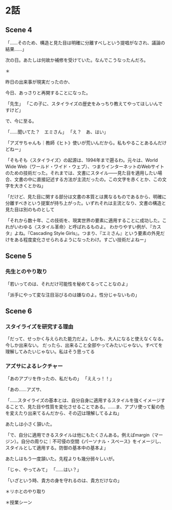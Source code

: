 # 2話 

## Scene 4
「……そのため、構造と見た目は明確に分離すべしという提唱がなされ、議論の結果……」

次の日。あたしは何故か補修を受けていた。なんでこうなったんだろ。

＊

昨日の出来事が現実だったのか、


今日、あっさりと再開することになった。

「先生」
「この子に、スタイライズの歴史をみっちり教えてやってほしいんですけど」

で、今に至る。

「……聞いてた？　エミさん」
「え？　あ、はい」

「アズサちゃんも｜教師《ヒト》使いが荒いんだから。私もやることあるんだけどねー」



「そもそも〈スタイライズ〉の起源は、1994年まで遡るわ。元々は、World Wide Web（ワールド・ワイド・ウェブ）、つまりインターネットのWebサイトのための技術だった。それまでは、文書にスタイル――見た目を適用したい場合、文書の中に直接記述する方法が主流だったの。この文字を赤くとか、この文字を大きくとかね」

「だけど、見た目に関する部分は文書の本質とは異なるものであるから、明確に分離すべきという提案が持ち上がった。いずれそれは主流となり、文書の構造と見た目は別のものとして

「それから数十年、この技術を、現実世界の要素に適用することに成功した。これがいわゆる〈スタイル革命〉と呼ばれるものよ。
わかりやすい例が、『カスタ』よね。『Cascading Style Girls』。つまり、『エミさん』という要素の外見だけをある程度変化させられるようになったわけ。すごい技術だよねー」


## Scene 5

### 先生とのやり取り

「若いってのは、それだけ可能性を秘めてるってことなのよ」

「派手にやって変な注目浴びるのは嫌なのよ。性分じゃないもの」

## Scene 6

### スタイライズを研究する理由
「だって、せっかく与えられた能力だよ。しかも、大人になると使えなくなる。
今しか出来ない。
だったら、出来ること全部やってみたいじゃない。すべてを理解してみたいじゃない。私はそう思ってる

### アズサによるレクチャー

「あのアプリを作ったの、私だもの」
「ええっ！！」

「あの……アズサ、

「……スタイライズの基本とは、自分自身に適用するスタイルを強くイメージすることで、見た目や性質を変化させることである。……ま、アプリ使って髪の色を変えたり出来てるんだから、その辺は理解してるよね」
 
あたしは小さく頷いた。

「で、自分に適用できるスタイルは他にもたくさんある。例えばmargin（マージン）。自分の周りに｜不可侵の空間《パーソナル・スペース》をイメージし、スタイルとして適用する。防御の基本中の基本よ」

 あたしはもう一度頷いた。先程よりも幾分弱々しいが。

「じゃ、やってみて」
「……はい？」


「いざという時、貴方の身を守れるのは、貴方だけなの」

＊リホとのやり取り

＊授業シーン
<!--stackedit_data:
eyJoaXN0b3J5IjpbMzU0NTA2OTQxLDk5Mzc4MzMyMywtNjgxNj
Y2MTUzLC00NjQzMjI3MzMsLTEwMzkzMzY0NjUsODk2MDE5MDA2
XX0=
-->